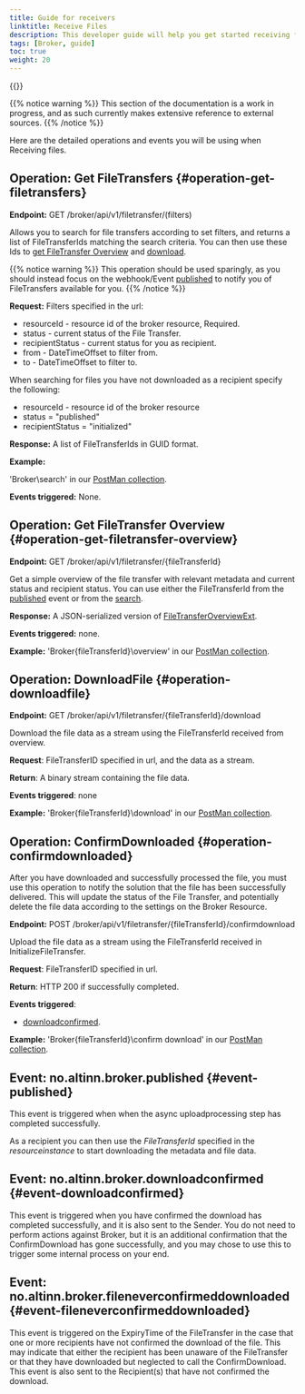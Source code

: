 ```yaml
---
title: Guide for receivers
linktitle: Receive Files
description: This developer guide will help you get started receiving files using Altinn Broker.
tags: [Broker, guide]
toc: true
weight: 20
---
```


{{<children />}}

{{% notice warning  %}}
This section of the documentation is a work in progress, and as such currently makes extensive reference to external sources.
{{% /notice %}}

Here are the detailed operations and events you will be using when Receiving files.

## Operation: Get FileTransfers {#operation-get-filetransfers}

**Endpoint:** GET /broker/api/v1/filetransfer/(filters)

Allows you to search for file transfers according to set filters, and returns a list of FileTransferIds matching the search criteria.
You can then use these Ids to [get FileTransfer Overview](#operation-get-filetransfer-overview) and [download](#operation-downloadfile).

{{% notice warning  %}}
This operation should be used sparingly, as you should instead focus on the webhook/Event [published](#event-published) to notify you of FileTransfers available for you.
{{% /notice %}}

**Request:** Filters specified in the url:

- resourceId - resource id of the broker resource, Required.
- status - current status of the File Transfer.
- recipientStatus - current status for you as recipient.
- from - DateTimeOffset to filter from.
- to - DateTimeOffset to filter to.

When searching for files you have not downloaded as a recipient specify the following:

- resourceId - resource id of the broker resource
- status = "published"
- recipientStatus = "initialized"

**Response:** A list of FileTransferIds in GUID format.

**Example:**

'Broker\search' in our [PostMan collection](https://github.com/Altinn/altinn-broker/blob/main/altinn-broker-postman-collection.json).

**Events triggered:** None.

## Operation: Get FileTransfer Overview {#operation-get-filetransfer-overview}

**Endpoint:** GET /broker/api/v1/filetransfer/{fileTransferId}

Get a simple overview of the file transfer with relevant metadata and current status and recipient status.
You can use either the FileTransferId from the [published](#event-published) event or from the [search](#operation-get-filetransfers).

**Response:** A JSON-serialized version of [FileTransferOverviewExt](https://github.com/Altinn/altinn-broker/blob/main/src/Altinn.Broker.API/Models/FileTransferOverviewExt.cs).

**Events triggered:** none.

**Example:** 'Broker\{fileTransferId}\overview' in our [PostMan collection](https://github.com/Altinn/altinn-broker/blob/main/altinn-broker-postman-collection.json).

## Operation: DownloadFile {#operation-downloadfile}

**Endpoint:** GET /broker/api/v1/filetransfer/{fileTransferId}/download

Download the file data as a stream using the FileTransferId received from overview.

**Request**: FileTransferID specified in url, and the data as a stream.

**Return**: A binary stream containing the file data.

**Events triggered**: none

**Example:** 'Broker\{fileTransferId}\download' in our [PostMan collection](https://github.com/Altinn/altinn-broker/blob/main/altinn-broker-postman-collection.json).

## Operation: ConfirmDownloaded {#operation-confirmdownloaded}

After you have downloaded and successfully processed the file, you must use this operation to notify the solution that the file has been successfully delivered.
This will update the status of the File Transfer, and potentially delete the file data according to the settings on the Broker Resource.

**Endpoint:** POST /broker/api/v1/filetransfer/{fileTransferId}/confirmdownload

Upload the file data as a stream using the FileTransferId received in InitializeFileTransfer.

**Request**: FileTransferID specified in url.

**Return**: HTTP 200 if successfully completed.

**Events triggered**:

- [downloadconfirmed](#event-downloadconfirmed).

**Example:** 'Broker\{fileTransferId}\confirm download' in our [PostMan collection](https://github.com/Altinn/altinn-broker/blob/main/altinn-broker-postman-collection.json).

## Event: no.altinn.broker.published {#event-published}

This event is triggered when when the async uploadprocessing step has completed successfully.

As a recipient you can then use the *FileTransferId* specified in the *resourceinstance* to start downloading the metadata and file data.

## Event: no.altinn.broker.downloadconfirmed {#event-downloadconfirmed}

This event is triggered when you have confirmed the download has completed successfully, and it is also sent to the Sender.
You do not need to perform actions against Broker, but it is an additional confirmation that the ConfirmDownload has gone successfully, and you may chose to use this to trigger some internal process on your end.

## Event: no.altinn.broker.fileneverconfirmeddownloaded {#event-fileneverconfirmeddownloaded}

This event is triggered on the ExpiryTime of the FileTransfer in the case that one or more recipients have not confirmed the download of the file.
This may indicate that either the recipient has been unaware of the FileTransfer or that they have downloaded but neglected to call the ConfirmDownload.
This event is also sent to the Recipient(s) that have not confirmed the download.

